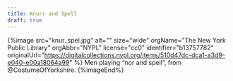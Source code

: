 ```yaml
---
title: Knurr and Spell
draft: true
---
```


{%image src="knur_spel.jpg" alt=""
    size="wide"
    orgName="The New York Public Library"
    orgAbbr="NYPL"
    license="cc0"
    identifier="b13757782"
    originalUrl="https://digitalcollections.nypl.org/items/510d47dc-dca1-a3d9-e040-e00a18064a99" %}
Men playing “nor and spell”, from @CostumeOfYorkshire.
{%imageEnd%}
